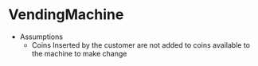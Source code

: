 # VendingMachine

* Assumptions
  * Coins Inserted by the customer are not added to coins available to the machine to make change
  
